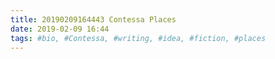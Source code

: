 ```yaml
---
title: 20190209164443 Contessa Places
date: 2019-02-09 16:44
tags: #bio, #Contessa, #writing, #idea, #fiction, #places
---
```

